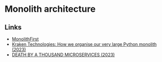 # Monolith architecture

## Links

- [MonolithFirst](https://martinfowler.com/bliki/MonolithFirst.html)
- [Kraken Technologies: How we organise our very large Python monolith (2023)](https://blog.europython.eu/kraken-technologies-how-we-organize-our-very-large-pythonmonolith/)
- [DEATH BY A THOUSAND MICROSERVICES (2023)](https://renegadeotter.com/2023/09/10/death-by-a-thousand-microservices.html)